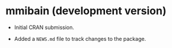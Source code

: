 # mmibain (development version)

* Initial CRAN submission.

* Added a `NEWS.md` file to track changes to the package.
